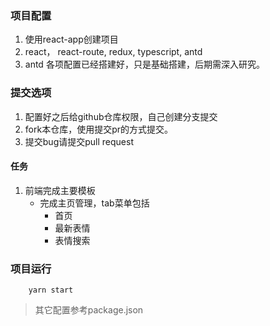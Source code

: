 ### 项目配置
1. 使用react-app创建项目
2. react， react-route, redux, typescript, antd
3. antd 各项配置已经搭建好，只是基础搭建，后期需深入研究。

### 提交选项
1. 配置好之后给github仓库权限，自己创建分支提交
2. fork本仓库，使用提交pr的方式提交。
3. 提交bug请提交pull request

#### 任务
1. 前端完成主要模板
    * 完成主页管理，tab菜单包括 
        * 首页
        * 最新表情
        * 表情搜索
        
        
### 项目运行
```$xslt
    yarn start
```

> 其它配置参考package.json
